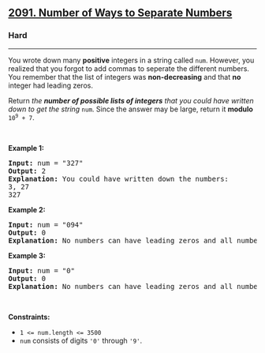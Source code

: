 <h2><a href="https://leetcode.com/problems/number-of-ways-to-separate-numbers">2091. Number of Ways to Separate Numbers</a></h2><h3>Hard</h3><hr><p>You wrote down many <strong>positive</strong> integers in a string called <code>num</code>. However, you realized that you forgot to add commas to seperate the different numbers. You remember that the list of integers was <strong>non-decreasing</strong> and that <strong>no</strong> integer had leading zeros.</p>

<p>Return <em>the <strong>number of possible lists of integers</strong> that you could have written down to get the string </em><code>num</code>. Since the answer may be large, return it <strong>modulo</strong> <code>10<sup>9</sup> + 7</code>.</p>

<p>&nbsp;</p>
<p><strong class="example">Example 1:</strong></p>

<pre>
<strong>Input:</strong> num = &quot;327&quot;
<strong>Output:</strong> 2
<strong>Explanation:</strong> You could have written down the numbers:
3, 27
327
</pre>

<p><strong class="example">Example 2:</strong></p>

<pre>
<strong>Input:</strong> num = &quot;094&quot;
<strong>Output:</strong> 0
<strong>Explanation:</strong> No numbers can have leading zeros and all numbers must be positive.
</pre>

<p><strong class="example">Example 3:</strong></p>

<pre>
<strong>Input:</strong> num = &quot;0&quot;
<strong>Output:</strong> 0
<strong>Explanation:</strong> No numbers can have leading zeros and all numbers must be positive.
</pre>

<p>&nbsp;</p>
<p><strong>Constraints:</strong></p>

<ul>
	<li><code>1 &lt;= num.length &lt;= 3500</code></li>
	<li><code>num</code> consists of digits <code>&#39;0&#39;</code> through <code>&#39;9&#39;</code>.</li>
</ul>
